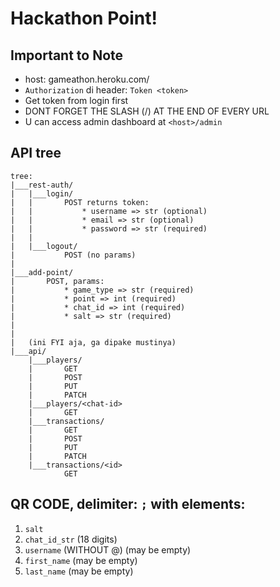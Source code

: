 # Hackathon Point!
## Important to Note
* host: gameathon.heroku.com/  
* `Authorization` di header: `Token <token>`  
* Get token from login first  
* DONT FORGET THE SLASH (/) AT THE END OF EVERY URL  
* U can access admin dashboard at `<host>/admin`
  
## API tree
```
tree:
|___rest-auth/
|   |___login/
|   |       POST returns token:
|   |           * username => str (optional)
|   |           * email => str (optional)
|   |           * password => str (required)
|   |
|   |___logout/
|           POST (no params)
|
|___add-point/
|       POST, params:
|           * game_type => str (required)
|           * point => int (required)
|           * chat_id => int (required)
|           * salt => str (required)
|
|
|   (ini FYI aja, ga dipake mustinya)
|___api/
    |___players/
    |       GET
    |       POST
    |       PUT
    |       PATCH
    |___players/<chat-id>
    |       GET
    |___transactions/
    |       GET
    |       POST
    |       PUT
    |       PATCH
    |___transactions/<id>
            GET
```

## QR CODE, delimiter: `;` with elements:
1. `salt`
2. `chat_id_str` (18 digits)
3. `username` (WITHOUT @) (may be empty)
4. `first_name` (may be empty)
5. `last_name` (may be empty)